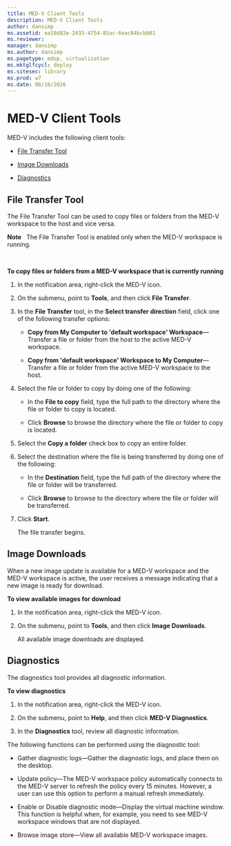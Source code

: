 ```yaml
---
title: MED-V Client Tools
description: MED-V Client Tools
author: dansimp
ms.assetid: ea18d82e-2433-4754-85ac-6eac84bcbb01
ms.reviewer: 
manager: dansimp
ms.author: dansimp
ms.pagetype: mdop, virtualization
ms.mktglfcycl: deploy
ms.sitesec: library
ms.prod: w7
ms.date: 06/16/2016
---
```



# MED-V Client Tools


MED-V includes the following client tools:

-   [File Transfer Tool](#bkmk-filetransfertool)

-   [Image Downloads](#bkmk-imagedownloads)

-   [Diagnostics](#bkmk-diagnostics)

## <a href="" id="bkmk-filetransfertool"></a>File Transfer Tool


The File Transfer Tool can be used to copy files or folders from the MED-V workspace to the host and vice versa.

**Note**  
The File Transfer Tool is enabled only when the MED-V workspace is running.

 

**To copy files or folders from a MED-V workspace that is currently running**

1.  In the notification area, right-click the MED-V icon.

2.  On the submenu, point to **Tools**, and then click **File Transfer**.

3.  In the **File Transfer** tool, in the **Select transfer direction** field, click one of the following transfer options:

    -   **Copy from My Computer to 'default workspace' Workspace**—Transfer a file or folder from the host to the active MED-V workspace.

    -   **Copy from 'default workspace' Workspace to My Computer**—Transfer a file or folder from the active MED-V workspace to the host.

4.  Select the file or folder to copy by doing one of the following:

    -   In the **File to copy** field, type the full path to the directory where the file or folder to copy is located.

    -   Click **Browse** to browse the directory where the file or folder to copy is located.

5.  Select the **Copy a folder** check box to copy an entire folder.

6.  Select the destination where the file is being transferred by doing one of the following:

    -   In the **Destination** field, type the full path of the directory where the file or folder will be transferred.

    -   Click **Browse** to browse to the directory where the file or folder will be transferred.

7.  Click **Start**.

    The file transfer begins.

## <a href="" id="bkmk-imagedownloads"></a>Image Downloads


When a new image update is available for a MED-V workspace and the MED-V workspace is active, the user receives a message indicating that a new image is ready for download.

**To view available images for download**

1.  In the notification area, right-click the MED-V icon.

2.  On the submenu, point to **Tools**, and then click **Image Downloads**.

    All available image downloads are displayed.

## <a href="" id="bkmk-diagnostics"></a>Diagnostics


The diagnostics tool provides all diagnostic information.

**To view diagnostics**

1.  In the notification area, right-click the MED-V icon.

2.  On the submenu, point to **Help**, and then click **MED-V Diagnostics**.

3.  In the **Diagnostics** tool, review all diagnostic information.

The following functions can be performed using the diagnostic tool:

-   Gather diagnostic logs—Gather the diagnostic logs, and place them on the desktop.

-   Update policy—The MED-V workspace policy automatically connects to the MED-V server to refresh the policy every 15 minutes. However, a user can use this option to perform a manual refresh immediately.

-   Enable or Disable diagnostic mode—Display the virtual machine window. This function is helpful when, for example, you need to see MED-V workspace windows that are not displayed.

-   Browse image store—View all available MED-V workspace images.

 

 






